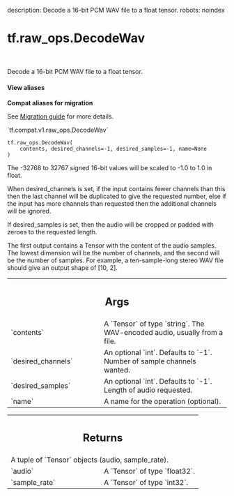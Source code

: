 description: Decode a 16-bit PCM WAV file to a float tensor.
robots: noindex

# tf.raw_ops.DecodeWav

<!-- Insert buttons and diff -->

<table class="tfo-notebook-buttons tfo-api nocontent" align="left">

</table>



Decode a 16-bit PCM WAV file to a float tensor.


<section class="expandable">
  <h4 class="showalways">View aliases</h4>
  <p>
<b>Compat aliases for migration</b>
<p>See
<a href="https://www.tensorflow.org/guide/migrate">Migration guide</a> for
more details.</p>
<p>`tf.compat.v1.raw_ops.DecodeWav`</p>
</p>
</section>

<pre class="devsite-click-to-copy prettyprint lang-py tfo-signature-link">
<code>tf.raw_ops.DecodeWav(
    contents, desired_channels=-1, desired_samples=-1, name=None
)
</code></pre>



<!-- Placeholder for "Used in" -->

The -32768 to 32767 signed 16-bit values will be scaled to -1.0 to 1.0 in float.

When desired_channels is set, if the input contains fewer channels than this
then the last channel will be duplicated to give the requested number, else if
the input has more channels than requested then the additional channels will be
ignored.

If desired_samples is set, then the audio will be cropped or padded with zeroes
to the requested length.

The first output contains a Tensor with the content of the audio samples. The
lowest dimension will be the number of channels, and the second will be the
number of samples. For example, a ten-sample-long stereo WAV file should give an
output shape of [10, 2].

<!-- Tabular view -->
 <table class="responsive fixed orange">
<colgroup><col width="214px"><col></colgroup>
<tr><th colspan="2"><h2 class="add-link">Args</h2></th></tr>

<tr>
<td>
`contents`<a id="contents"></a>
</td>
<td>
A `Tensor` of type `string`.
The WAV-encoded audio, usually from a file.
</td>
</tr><tr>
<td>
`desired_channels`<a id="desired_channels"></a>
</td>
<td>
An optional `int`. Defaults to `-1`.
Number of sample channels wanted.
</td>
</tr><tr>
<td>
`desired_samples`<a id="desired_samples"></a>
</td>
<td>
An optional `int`. Defaults to `-1`.
Length of audio requested.
</td>
</tr><tr>
<td>
`name`<a id="name"></a>
</td>
<td>
A name for the operation (optional).
</td>
</tr>
</table>



<!-- Tabular view -->
 <table class="responsive fixed orange">
<colgroup><col width="214px"><col></colgroup>
<tr><th colspan="2"><h2 class="add-link">Returns</h2></th></tr>
<tr class="alt">
<td colspan="2">
A tuple of `Tensor` objects (audio, sample_rate).
</td>
</tr>
<tr>
<td>
`audio`<a id="audio"></a>
</td>
<td>
A `Tensor` of type `float32`.
</td>
</tr><tr>
<td>
`sample_rate`<a id="sample_rate"></a>
</td>
<td>
A `Tensor` of type `int32`.
</td>
</tr>
</table>

